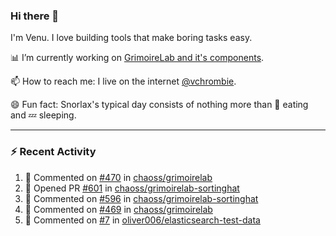 ### Hi there 👋

I'm Venu. I love building tools that make boring tasks easy.

📊 I’m currently working on [GrimoireLab and it's components](https://chaoss.github.io/grimoirelab).

📫 How to reach me: I live on the internet [@vchrombie](https://www.google.co.in/search?q=vchrombie).

😄 Fun fact: Snorlax's typical day consists of nothing more than :doughnut: eating and :zzz: sleeping.

---

### :zap: Recent Activity

<!--RECENT_ACTIVITY:start-->
1. 💬 Commented on [#470](https://github.com/chaoss/grimoirelab/pull/470#issuecomment-1045708422) in [chaoss/grimoirelab](https://github.com/chaoss/grimoirelab)
2. 💪 Opened PR [#601](https://github.com/chaoss/grimoirelab-sortinghat/pull/601) in [chaoss/grimoirelab-sortinghat](https://github.com/chaoss/grimoirelab-sortinghat)
3. 💬 Commented on [#596](https://github.com/chaoss/grimoirelab-sortinghat/pull/596#issuecomment-1042729877) in [chaoss/grimoirelab-sortinghat](https://github.com/chaoss/grimoirelab-sortinghat)
4. 💬 Commented on [#469](https://github.com/chaoss/grimoirelab/issues/469#issuecomment-1042630378) in [chaoss/grimoirelab](https://github.com/chaoss/grimoirelab)
5. 💬 Commented on [#7](https://github.com/oliver006/elasticsearch-test-data/issues/7#issuecomment-1040153497) in [oliver006/elasticsearch-test-data](https://github.com/oliver006/elasticsearch-test-data)
<!--RECENT_ACTIVITY:end-->

<!--
**vchrombie/vchrombie** is a ✨ _special_ ✨ repository because its `README.md` (this file) appears on your GitHub profile.

Here are some ideas to get you started:

- 🔭 I’m currently working on ...
- 🌱 I’m currently learning ...
- 👯 I’m looking to collaborate on ...
- 🤔 I’m looking for help with ...
- 💬 Ask me about ...
- 📫 How to reach me: ...
- 😄 Pronouns: ...
- ⚡ Fun fact: ...
-->
